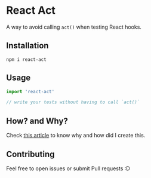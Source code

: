 # React Act

A way to avoid calling `act()` when testing React hooks.

## Installation

```
npm i react-act
```

## Usage

```js
import 'react-act'

// write your tests without having to call `act()`
```

## How? and Why?

Check [this article](https://github.com/webNeat/react-act/blob/master/story.md) to know why and how did I create this.

## Contributing

Feel free to open issues or submit Pull requests :D
